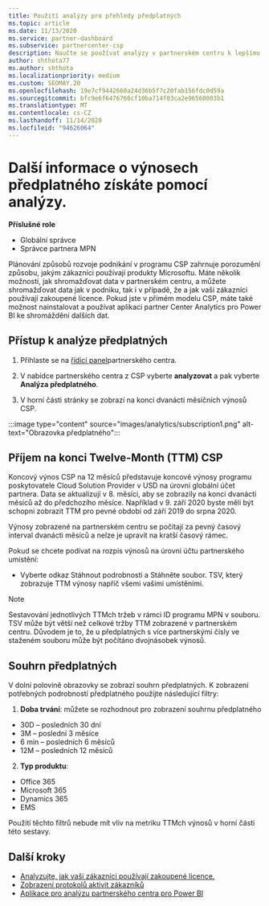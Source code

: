 ```yaml
---
title: Použití analýzy pro přehledy předplatných
ms.topic: article
ms.date: 11/13/2020
ms.service: partner-dashboard
ms.subservice: partnercenter-csp
description: Naučte se používat analýzy v partnerském centru k lepšímu pochopení vaší firmy a způsobu, jakým zákazníci používají licence, které jste zakoupili.
author: shthota77
ms.author: shthota
ms.localizationpriority: medium
ms.custom: SEOMAY.20
ms.openlocfilehash: 19e7cf9442660a24d36b5f7c20fab156fdc0d59a
ms.sourcegitcommit: bfc9e6f6476766cf10ba714f03ca2e96560003b1
ms.translationtype: MT
ms.contentlocale: cs-CZ
ms.lasthandoff: 11/14/2020
ms.locfileid: "94626064"
---
```

# <a name="use-analytics-to-learn-more-about-subscription-revenue"></a>Další informace o výnosech předplatného získáte pomocí analýzy.

**Příslušné role**

- Globální správce
- Správce partnera MPN

Plánování způsobů rozvoje podnikání v programu CSP zahrnuje porozumění způsobu, jakým zákazníci používají produkty Microsoftu. Máte několik možností, jak shromažďovat data v partnerském centru, a můžete shromažďovat data jak v podniku, tak i v případě, že a jak vaši zákazníci používají zakoupené licence. Pokud jste v přímém modelu CSP, máte také možnost nainstalovat a používat aplikaci partner Center Analytics pro Power BI ke shromáždění dalších dat.

## <a name="access-to-the-subscription-analytics"></a>Přístup k analýze předplatných

1. Přihlaste se na [řídicí panel](https://partner.microsoft.com/dashboard/home)partnerského centra.
1. V nabídce partnerského centra z CSP vyberte **analyzovat** a pak vyberte **Analýza předplatného**.

1. V horní části stránky se zobrazí na konci dvanácti měsíčních výnosů CSP.

:::image type="content" source="images/analytics/subscription1.png" alt-text="Obrazovka předplatného":::

## <a name="trailing-twelve-month-ttm-csp-revenue"></a>Příjem na konci Twelve-Month (TTM) CSP

Koncový výnos CSP na 12 měsíců představuje koncové výnosy programu poskytovatele Cloud Solution Provider v USD na úrovni globální účet partnera. Data se aktualizují v 8. měsíci, aby se zobrazily na konci dvanácti měsíců až do předchozího měsíce. Například v 9. září 2020 byste měli být schopni zobrazit TTM pro pevné období od září 2019 do srpna 2020.

Výnosy zobrazené na partnerském centru se počítají za pevný časový interval dvanácti měsíců a nelze je upravit na kratší časový rámec.

Pokud se chcete podívat na rozpis výnosů na úrovni účtu partnerského umístění:

- Vyberte odkaz Stáhnout podrobnosti a Stáhněte soubor. TSV, který zobrazuje TTM výnosy napříč všemi vašimi umístěními.

>[!NOTE] 
>Sestavování jednotlivých TTMch tržeb v rámci ID programu MPN v souboru. TSV může být větší než celkové tržby TTM zobrazené v partnerském centru. Důvodem je to, že u předplatných s více partnerskými čísly ve staženém souboru může být počítáno dvojnásobek výnosů.

## <a name="subscription-summary"></a>Souhrn předplatných

V dolní polovině obrazovky se zobrazí souhrn předplatných. K zobrazení potřebných podrobností předplatného použijte následující filtry:  

1. **Doba trvání**: můžete se rozhodnout pro zobrazení souhrnu předplatného 

- 30D – posledních 30 dní
- 3M – poslední 3 měsíce
- 6 min – posledních 6 měsíců
- 12M – posledních 12 měsíců

2. **Typ produktu**:
 
- Office 365
- Microsoft 365
- Dynamics 365
- EMS

Použití těchto filtrů nebude mít vliv na metriku TTMch výnosů v horní části této sestavy.


 
## <a name="next-steps"></a>Další kroky

- [Analyzujte, jak vaši zákazníci používají zakoupené licence.](increasing-adoption-and-satisfaction.md)  
- [Zobrazení protokolů aktivit zákazníků](activity-logs.md)
- [Aplikace pro analýzu partnerského centra pro Power BI](power-bi-app-for-direct-partners.md)






